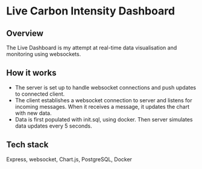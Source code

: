 # Live Carbon Intensity Dashboard

## Overview

The Live Dashboard is my attempt at real-time data visualisation and monitoring using websockets.

## How it works

- The server is set up to handle websocket connections and push updates to connected client.
- The client establishes a websocket connection to server and listens for incoming messages. When it receives a message, it updates the chart with new data.
- Data is first populated with init.sql, using docker. Then server simulates data updates every 5 seconds.

## Tech stack

Express, websocket, Chart.js, PostgreSQL, Docker
